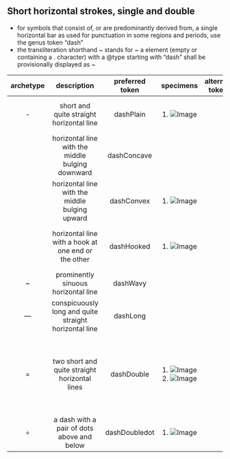 ## Short horizontal strokes, single and double
- for symbols that consist of, or are predominantly derived from, a single horizontal bar as used for punctuation in some regions and periods, use the genus token “dash”
- the transliteration shorthand ~ stands for <g type="dash">~</g>
a <g> element (empty or containing a . character) with a @type starting with “dash” shall be provisionally displayed as ~

|archetype|description|preferred token|specimens|alternative token(s)|remarks, clipping source|
|:-----:|:-----:|:-----:|:-----:|:-----:|:-----:|
|-|short and quite straight horizontal line|dashPlain|1. ![Image](images/image40.jpg)||1. tfb-badamicalukya-epigraphy/CalE05-Aihole-Pulakesin2|
||horizontal line with the middle bulging downward|dashConcave||||
||horizontal line with the middle bulging upward|dashConvex|1. ![Image](images/image36.jpg)||1. tfb-badamicalukya-epigraphy/CalE01-Makarappi-Pulakesin2|
||horizontal line with a hook at one end or the other|dashHooked|1. ![Image](images/image27.jpg)||1. tfb-vengicalukya-epigraphy/CalE12-Timmapuram-Visnuvardhana1|
|~|prominently sinuous horizontal line|dashWavy||||
|&mdash;|conspicuously long and quite straight horizontal line|dashLong||||
|=|two short and quite straight horizontal lines|dashDouble|1. ![Image](images/image38.jpg) 2. ![Image](images/image46.jpg)||1. tfb-badamicalukya-epigraphy/CalE05-Aihole-Pulakesin2 2. tfb-badamicalukya-epigraphy/CalE06-Chiplun-Pulakesin2|
|&divide;|a dash with a pair of dots above and below|dashDoubledot|1. ![Image](images/image11.jpg)||1. tfb-daksinakosala-epigraphy/Dk0005|
